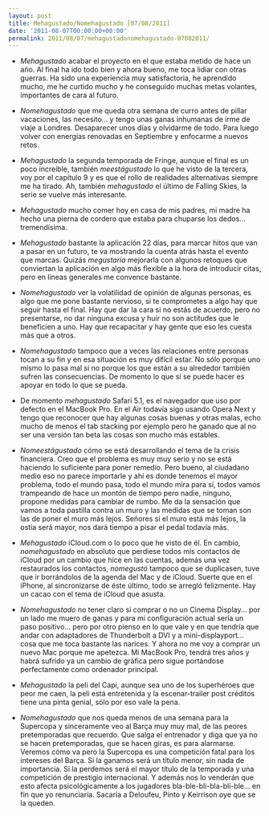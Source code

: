 ```yaml
---
layout: post
title: Mehagustado/Nomehagustado [07/08/2011]
date: '2011-08-07T00:00:00+00:00'
permalink: 2011/08/07/mehagustadonomehagustado-07082011/
---
```

- *Mehagustado* acabar el proyecto en el que estaba metido de hace un año. Al final ha ido todo bien y ahora bueno, me toca lidiar con otras guerras. Ha sido una experiencia muy satisfactoria, he aprendido mucho, me he curtido mucho y he conseguido muchas metas volantes, importantes de cara al futuro.

- *Nomehagustado* que me queda otra semana de curro antes de pillar vacaciones, las necesito... y tengo unas ganas inhumanas de irme de viaje a Londres. Desaparecer unos días y olvidarme de todo. Para luego volver con energías renovadas en Septiembre y enfocarme a nuevos retos.

- *Mehagustado* la segunda temporada de Fringe, aunque el final es un poco increíble, también *meestágustado* lo que he visto de la tercera, voy por el capítulo 9 y es que el rollo de realidades alternativas siempre me ha tirado. Ah, también *mehagustado* el último de Falling Skies, la serie se vuelve más interesante.

- *Mehagustado* mucho comer hoy en casa de mis padres, mi madre ha hecho una pierna de cordero que estaba para chuparse los dedos... tremendísima.

- *Mehagustado* bastante la aplicación 22 días, para marcar hitos que van a pasar en un futuro, te va mostrando la cuenta atrás hasta el evento que marcas. Quizás *megustaría* mejorarla con algunos retoques que conviertan la aplicación en algo más flexible a la hora de introducir citas, pero en líneas generales me convence bastante.

- *Nomehagustado* ver la volatilidad de opinión de algunas personas, es algo que me pone bastante nervioso, si te comprometes a algo hay que seguir hasta el final. Hay que dar la cara si no estás de acuerdo, pero no presentarse, no dar ninguna excusa y huir no son actitudes que le beneficien a uno. Hay que recapacitar y hay gente que eso les cuesta más que a otros.

- *Nomehagustado* tampoco que a veces las relaciones entre personas tocan a su fin y en esa situación es muy difícil estar. No sólo porque uno mismo lo pasa mal si no porque los que están a su alrededor también sufren las consecuencias. De momento lo que sí se puede hacer es apoyar en todo lo que se pueda.

- De momento *mehagustado* Safari 5.1, es el navegador que uso por defecto en el MacBook Pro. En el Air todavía sigo usando Opera Next y tengo que reconocer que hay algunas cosas buenas y otras malas, echo mucho de menos el tab stacking por ejemplo pero he ganado que al no ser una versión tan beta las cosas son mucho más estables.

- *Nomeestágustado* cómo se está desarrollando el tema de la crisis financiera. Creo que el problema es muy muy serio y no se está haciendo lo suficiente para poner remedio. Pero bueno, al ciudadano medio eso no parece importarle y ahí es donde tenemos el mayor problema, todo el mundo pasa, todo el mundo mira para sí, todos vamos trampeando de hace un montón de tiempo pero nadie, ninguno, propone medidas para cambiar de rumbo. Me da la sensación que vamos a toda pastilla contra un muro y las medidas que se toman son las de poner el muro más lejos. Señores si el muro está más lejos, la ostia será mayor, nos dará tiempo a pisar el pedal todavía más.

- *Mehagustado* iCloud.com o lo poco que he visto de él. En cambio, *nomehagustado* en absoluto que perdiese todos mis contactos de iCloud por un cambio que hice en las cuentas, además una vez restaurados los contactos, *nomegustó* tampoco que se duplicasen, tuve que ir borrándolos de la agenda del Mac y de iCloud. Suerte que en el iPhone, al sincronizarse de éste último, todo se arregló felizmente. Hay un cacao con el tema de iCloud que asusta.

- *Nomehagustado* no tener claro si comprar o no un Cinema Display... por un lado me muero de ganas y para mi configuración actual sería un paso positivo... pero por otro pienso en lo que vale y en que tendría que andar con adaptadores de Thunderbolt a DVI y a mini-displayport... cosa que me toca bastante las narices. Y ahora no me voy a comprar un nuevo Mac porque me apetezca. Mi MacBook Pro, tendrá tres años y habrá sufrido ya un cambio de gráfica pero sigue portándose perfectamente como ordenador principal.

- *Mehagustado* la peli del Capi, aunque sea uno de los superhéroes que peor me caen, la peli está entretenida y la escenar-trailer post créditos tiene una pinta genial, sólo por eso vale la pena.

- *Nomehagustado* que nos queda menos de una semana para la Supercopa y sinceramente veo al Barça muy muy mal, de las peores pretemporadas que recuerdo. Que salga el entrenador y diga que ya no se hacen pretemporadas, que se hacen giras, es para alarmarse. Veremos cómo va pero la Supercopa es una competición fatal para los intereses del Barça. Si la ganamos será un título menor, sin nada de importancia. Si la perdemos será el mayor título de la temporada y una competición de prestigio internacional. Y además nos lo venderán que esto afecta psicológicamente a los jugadores bla-ble-bli-bla-bli-ble... en fin que yo renunciaría. Sacaría a Deloufeu, Pinto y Keirrison oye que se la queden.
